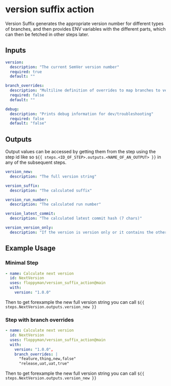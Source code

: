 # version suffix action

Version Suffix generates the appropriate version number for different types of branches, and then provides ENV variables with the different parts, which can then be fetched in other steps later.

## Inputs

```yaml
version:
  description: "The current SemVer version number"
  required: true
  default: ""

branch_overrides:
  description: "Multiline definition of overrides to map branches to versions, supports for `feature, develop, master, release, bugfix, hotfix`, using a comma separated string with 4 values in format: <branch_to_override (string)>,<branch_name (string)>,<version_suffix (string)>,<return_version_only (bool)>"
  required: false
  default: ""

debug:
  description: "Prints debug information for dev/troubleshooting"
  required: false
  default: "false"
```

## Outputs
Output values can be accessed by getting them from the step using the step id like so `${{ steps.<ID_OF_STEP>.outputs.<NAME_OF_AN_OUTPUT> }}` in any of the subsequent steps.

```yaml
version_new:
  description: "The full version string"

version_suffix:
  description: "The calculated suffix"

version_run_number:
  description: "The calculated run number"

version_latest_commit:
  description: "The calculated latest commit hash (7 chars)"

version_version_only:
  description: "If the version is version only or it contains the other values"
```

## Example Usage

### Minimal Step

```yaml
- name: Calculate next version
  id: NextVersion
  uses: floppyman/version_suffix_action@main
  with:
	version: "1.0.0"
```

Then to get forexample the new full version string you can call `${{ steps.NextVersion.outputs.version_new }}`

### Step with branch overrides

```yaml
- name: Calculate next version
  id: NextVersion
  uses: floppyman/version_suffix_action@main
  with:
	version: "1.0.0",
	branch_overrides: |
	  "feature,thing,new,false"
	  "release,uat,uat,true"
```

Then to get forexample the new full version string you can call `${{ steps.NextVersion.outputs.version_new }}`
